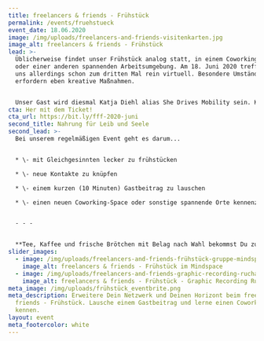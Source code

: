 ```yaml
---
title: freelancers & friends - Frühstück
permalink: /events/fruehstueck
event_date: 18.06.2020
image: /img/uploads/freelancers-and-friends-visitenkarten.jpg
image_alt: freelancers & friends - Frühstück
lead: >-
  Üblicherweise findet unser Frühstück analog statt, in einem Coworking-Space
  oder einer anderen spannenden Arbeitsumgebung. Am 18. Juni 2020 treffen wir
  uns allerdings schon zum dritten Mal rein virtuell. Besondere Umstände
  erfordern eben kreative Maßnahmen.


  Unser Gast wird diesmal Katja Diehl alias She Drives Mobility sein. Katja kommt aus Hamburg und arbeitet unter She Drives Mobility als Kommunikations- und Unternehmensberaterin mit Schwerpunkten in Mobilität der Zukunft, Neuem Arbeiten und Diversität. Sie hält Keynotes, moderiert Events und Workshops. Und alle 14 Tage hostet sie ihren Podcast zu Mobilitätswandel, Diversität und New Work.
cta: Her mit dem Ticket!
cta_url: https://bit.ly/fff-2020-juni
second_title: Nahrung für Leib und Seele
second_lead: >-
  Bei unserem regelmäßigen Event geht es darum...


  * \- mit Gleichgesinnten lecker zu frühstücken

  * \- neue Kontakte zu knüpfen

  * \- einem kurzen (10 Minuten) Gastbeitrag zu lauschen

  * \- einen neuen Coworking-Space oder sonstige spannende Orte kennenzulernen


  - - -


  **Tee, Kaffee und frische Brötchen mit Belag nach Wahl bekommst Du zum Selbstkostenpreis.**
slider_images:
  - image: /img/uploads/freelancers-and-friends-frühstück-gruppe-mindspace.jpg
    image_alt: freelancers & friends - Frühstück im Mindspace
  - image: /img/uploads/freelancers-and-friends-graphic-recording-rucha-ambekar.jpg
    image_alt: freelancers & friends - Frühstück - Graphic Recording Rucha Ambekar
meta_image: /img/uploads/frühstück_eventbrite.png
meta_description: Erweitere Dein Netzwerk und Deinen Horizont beim freelancers &
  friends - Frühstück. Lausche einem Gastbeitrag und lerne einen Coworking-Space
  kennen.
layout: event
meta_footercolor: white
---
```

